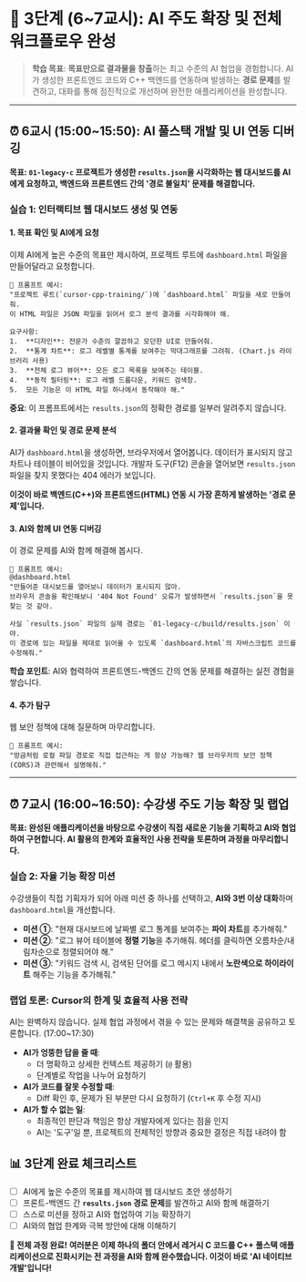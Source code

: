# 🤖 3단계 (6~7교시): AI 주도 확장 및 전체 워크플로우 완성

> **학습 목표**: **목표만으로 결과물을 창출**하는 최고 수준의 AI 협업을 경험합니다. AI가 생성한 프론트엔드 코드와 C++ 백엔드를 연동하며 발생하는 **경로 문제**를 발견하고, 대화를 통해 점진적으로 개선하며 완전한 애플리케이션을 완성합니다.

---

## ⏰ 6교시 (15:00~15:50): AI 풀스택 개발 및 UI 연동 디버깅

**목표: `01-legacy-c` 프로젝트가 생성한 `results.json`을 시각화하는 웹 대시보드를 AI에게 요청하고, 백엔드와 프론트엔드 간의 '경로 불일치' 문제를 해결합니다.**

### 실습 1: 인터랙티브 웹 대시보드 생성 및 연동

#### 1. 목표 확인 및 AI에게 요청

이제 AI에게 높은 수준의 목표만 제시하여, 프로젝트 루트에 `dashboard.html` 파일을 만들어달라고 요청합니다.

```
📝 프롬프트 예시:
"프로젝트 루트(`cursor-cpp-training/`)에 `dashboard.html` 파일을 새로 만들어줘.
이 HTML 파일은 JSON 파일을 읽어서 로그 분석 결과를 시각화해야 해.

요구사항:
1.  **디자인**: 전문가 수준의 깔끔하고 모던한 UI로 만들어줘.
2.  **통계 차트**: 로그 레벨별 통계를 보여주는 막대그래프를 그려줘. (Chart.js 라이브러리 사용)
3.  **전체 로그 뷰어**: 모든 로그 목록을 보여주는 테이블.
4.  **동적 필터링**: 로그 레벨 드롭다운, 키워드 검색창.
5.  모든 기능은 이 HTML 파일 하나에서 동작해야 해."
```

**중요**: 이 프롬프트에서는 `results.json`의 정확한 경로를 일부러 알려주지 않습니다.

#### 2. 결과물 확인 및 경로 문제 분석

AI가 `dashboard.html`을 생성하면, 브라우저에서 열어봅니다. 데이터가 표시되지 않고 차트나 테이블이 비어있을 것입니다. 개발자 도구(F12) 콘솔을 열어보면 `results.json` 파일을 찾지 못했다는 404 에러가 보입니다.

**이것이 바로 백엔드(C++)와 프론트엔드(HTML) 연동 시 가장 흔하게 발생하는 '경로 문제'입니다.**

#### 3. AI와 함께 UI 연동 디버깅

이 경로 문제를 AI와 함께 해결해 봅시다.

```
📝 프롬프트 예시:
@dashboard.html
"만들어준 대시보드를 열어보니 데이터가 표시되지 않아.
브라우저 콘솔을 확인해보니 '404 Not Found' 오류가 발생하면서 `results.json`을 못찾는 것 같아.

사실 `results.json` 파일의 실제 경로는 `01-legacy-c/build/results.json` 이야.
이 경로에 있는 파일을 제대로 읽어올 수 있도록 `dashboard.html`의 자바스크립트 코드를 수정해줘."
```

**학습 포인트**: AI와 협력하여 프론트엔드-백엔드 간의 연동 문제를 해결하는 실전 경험을 쌓습니다.

#### 4. 추가 탐구

웹 보안 정책에 대해 질문하며 마무리합니다.

```
📝 프롬프트 예시:
"방금처럼 로컬 파일 경로로 직접 접근하는 게 항상 가능해? 웹 브라우저의 보안 정책(CORS)과 관련해서 설명해줘."
```

---

## ⏰ 7교시 (16:00~16:50): 수강생 주도 기능 확장 및 랩업

**목표: 완성된 애플리케이션을 바탕으로 수강생이 직접 새로운 기능을 기획하고 AI와 협업하여 구현합니다. AI 활용의 한계와 효율적인 사용 전략을 토론하며 과정을 마무리합니다.**

### 실습 2: 자율 기능 확장 미션

수강생들이 직접 기획자가 되어 아래 미션 중 하나를 선택하고, **AI와 3번 이상 대화**하며 `dashboard.html`을 개선합니다.

- **미션 ①**: "현재 대시보드에 날짜별 로그 통계를 보여주는 **파이 차트**를 추가해줘."
- **미션 ②**: "로그 뷰어 테이블에 **정렬 기능**을 추가해줘. 헤더를 클릭하면 오름차순/내림차순으로 정렬되어야 해."
- **미션 ③**: "키워드 검색 시, 검색된 단어를 로그 메시지 내에서 **노란색으로 하이라이트** 해주는 기능을 추가해줘."

### 랩업 토론: Cursor의 한계 및 효율적 사용 전략

AI는 완벽하지 않습니다. 실제 협업 과정에서 겪을 수 있는 문제와 해결책을 공유하고 토론합니다. (17:00~17:30)

- **AI가 엉뚱한 답을 줄 때**:
  - 더 명확하고 상세한 컨텍스트 제공하기 (`@` 활용)
  - 단계별로 작업을 나누어 요청하기
- **AI가 코드를 잘못 수정할 때**:
  - Diff 확인 후, 문제가 된 부분만 다시 요청하기 (`Ctrl+K` 후 수정 지시)
- **AI가 할 수 없는 일**:
  - 최종적인 판단과 책임은 항상 개발자에게 있다는 점을 인지
  - AI는 '도구'일 뿐, 프로젝트의 전체적인 방향과 중요한 결정은 직접 내려야 함

## 📊 3단계 완료 체크리스트

- [ ] AI에게 높은 수준의 목표를 제시하여 웹 대시보드 초안 생성하기
- [ ] 프론트-백엔드 간 **`results.json` 경로 문제**를 발견하고 AI와 함께 해결하기
- [ ] 스스로 미션을 정하고 AI와 협업하여 기능 확장하기
- [ ] AI와의 협업 한계와 극복 방안에 대해 이해하기

**🎉 전체 과정 완료!**
**여러분은 이제 하나의 폴더 안에서 레거시 C 코드를 C++ 풀스택 애플리케이션으로 진화시키는 전 과정을 AI와 함께 완수했습니다. 이것이 바로 'AI 네이티브 개발'입니다!**
